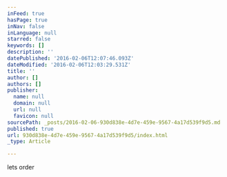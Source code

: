 ```yaml
---
inFeed: true
hasPage: true
inNav: false
inLanguage: null
starred: false
keywords: []
description: ''
datePublished: '2016-02-06T12:07:46.093Z'
dateModified: '2016-02-06T12:03:29.531Z'
title: ''
author: []
authors: []
publisher:
  name: null
  domain: null
  url: null
  favicon: null
sourcePath: _posts/2016-02-06-930d838e-4d7e-459e-9567-4a17d539f9d5.md
published: true
url: 930d838e-4d7e-459e-9567-4a17d539f9d5/index.html
_type: Article

---
```

lets order